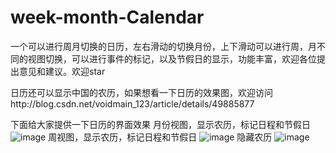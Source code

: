 # week-month-Calendar
一个可以进行周月切换的日历，左右滑动的切换月份，上下滑动可以进行周，月不同的视图切换，可以进行事件的标记，以及节假日的显示，功能丰富，欢迎各位提出意见和建议。欢迎star

日历还可以显示中国的农历，如果想看一下日历的效果图，欢迎访问http://blog.csdn.net/voidmain_123/article/details/49885877

  下面给大家提供一下日历的界面效果
  月份视图，显示农历，标记日程和节假日
 ![image](http://img.blog.csdn.net/20151117122738084)
  周视图，显示农历，标记日程和节假日
 ![image](http://img.blog.csdn.net/20151117122640065)
 隐藏农历
 ![image](http://img.blog.csdn.net/20151117122803770)
 
